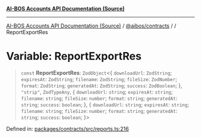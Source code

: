 [**AI-BOS Accounts API Documentation (Source)**](../../../README.md)

***

[AI-BOS Accounts API Documentation (Source)](../../../README.md) / [@aibos/contracts](../README.md) / [](../README.md) / ReportExportRes

# Variable: ReportExportRes

> `const` **ReportExportRes**: `ZodObject`\<\{ `downloadUrl`: `ZodString`; `expiresAt`: `ZodString`; `filename`: `ZodString`; `fileSize`: `ZodNumber`; `format`: `ZodString`; `generatedAt`: `ZodString`; `success`: `ZodBoolean`; \}, `"strip"`, `ZodTypeAny`, \{ `downloadUrl`: `string`; `expiresAt`: `string`; `filename`: `string`; `fileSize`: `number`; `format`: `string`; `generatedAt`: `string`; `success`: `boolean`; \}, \{ `downloadUrl`: `string`; `expiresAt`: `string`; `filename`: `string`; `fileSize`: `number`; `format`: `string`; `generatedAt`: `string`; `success`: `boolean`; \}\>

Defined in: [packages/contracts/src/reports.ts:216](https://github.com/pohlai88/accounts/blob/48103fb36d28b2b9bfb33472b6de2f719773cde9/packages/contracts/src/reports.ts#L216)
